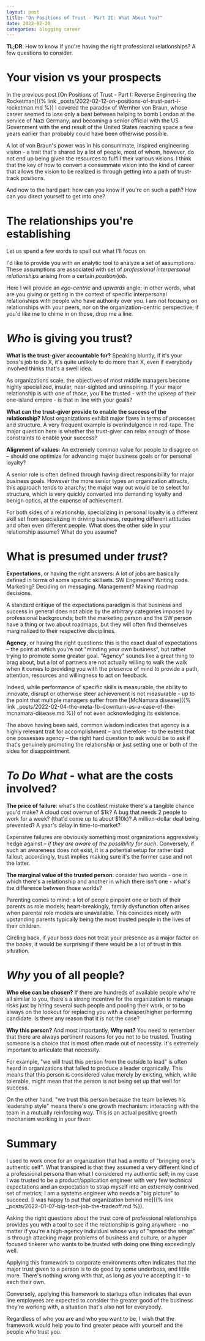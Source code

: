 ```yaml
---
layout: post
title: "On Positions of Trust - Part II: What About You?"
date: 2022-02-20
categories: blogging career
---
```

**TL;DR**: How to know if you're having the right professional relationships? A few questions to consider.

# Your vision vs your prospects

In the previous post [On Positions of Trust - Part I: Reverse Engineering the Rocketman]({% link _posts/2022-02-12-on-positions-of-trust-part-i-rocketman.md %}) I covered the paradox of Wernher von Braun, whose career seemed to lose only a beat between helping to bomb London at the service of Nazi Germany, and becoming a senior official with the US Government with the end result of the United States reaching space a few years earlier than probably could have been otherwise possible.

A lot of von Braun's power was in his consummate, inspired engineering vision - a trait that's shared by a lot of people, most of whom, however, do not end up being given the resources to fulfill their various visions. I think that the key of how to convert a consummate vision into the kind of career that allows the vision to be realized is through getting into a path of trust-track positions.

And now to the hard part: how can you know if you're on such a path? How can you direct yourself to get into one?

# The relationships you're establishing
Let us spend a few words to spell out what I'll focus on.

I'd like to provide you with an analytic tool to analyze a set of assumptions. These assumptions are associated with set of *professional interpersonal relationships* arising from a certain *position/job*.

Here I will provide an *ego-centric* and *upwards* angle; in other words, what are you giving or getting in the context of specific interpersonal relationships with people who have authority over you. I am not focusing on relationships with your peers, nor on the organization-centric perspective; if you'd like me to chime in on those, drop me a line.


# *Who* is giving you trust?

**What is the trust-giver accountable for?** Speaking bluntly, if it's your boss's job to do X, it's quite unlikely to do more than X, even if everybody involved thinks that's a swell idea.

As organizations scale, the objectives of most middle managers become highly specialized, insular, near-sighted and uninspiring. If your major relationship is with one of those, you'll be trusted -  with the upkeep of their one-island empire - is that in line with your goals?

**What can the trust-giver provide to enable the success of the relationship?** Most organizations exhibit major flaws in terms of processes and structure. A very frequent example is overindulgence in red-tape. The major question here is whether the trust-giver can relax enough of those constraints to enable your success?

**Alignment of values**: An extremely common value for people to disagree on – should one optimize for advancing major business goals or for personal loyalty? 

A senior role is often defined through having direct responsibility for major business goals. However the more senior types an organization attracts, this approach tends to anarchy; the major way out would be to select for structure, which is very quickly converted into demanding loyalty and benign optics, at the expense of achievement.

For both sides of a relationship, specializing in personal loyalty is a different skill set from specializing in driving business, requiring different attitudes and often even different people. What does the other side in your relationship assume? What do you assume?

# What is presumed under *trust*?
**Expectations**, or having the right answers: A lot of jobs are basically defined in terms of some specific skillsets. SW Engineers? Writing code. Marketing? Deciding on messaging. Management? Making roadmap decisions.

A standard critique of the expectations paradigm is that business and success in general does not abide by the arbitrary categories imposed by professional backgrounds; both the marketing person and the SW person have a thing or two about roadmaps, but they will often find themselves marginalized to their respective disciplines.

**Agency**, or having the right questions: this is the exact dual of expectations – the point at which you're not "minding your own business", but rather trying to promote some greater goal. "Agency" sounds like a great thing to brag about, but a lot of partners are not actually willing to walk the walk when it comes to providing you with the presence of mind to provide a path, attention, resources and willingness to act on feedback. 

Indeed, while performance of specific skills is measurable, the ability to innovate, disrupt or otherwise steer achievement is not measurable - up to the point that multiple managers suffer from the [McNamara disease]({% link _posts/2022-02-04-the-meta-fb-downturn-as-a-case-of-the-mcnamara-disease.md %}) of not even acknowledging its existence.

The above having been said, common wisdom indicates that agency is a highly relevant trait for accomplishment – and therefore - to the extent that one possesses agency – the right hard question to ask would be to ask if that's genuinely promoting  the relationship or just setting one or both of the sides for disappointment.

# *To Do What* - what are the costs involved?
**The price of failure**: what's the costliest mistake there's a tangible chance you'd make? A cloud cost overrun of $1k? A bug that needs 2 people to work for a week? (that'd come up to about $10k)? A million-dollar deal being prevented? A year's delay in time-to-market?

Expensive failures are obviously something most organizations aggressively hedge against – *if they are aware of the possibility for such*. Conversely, if such an awareness does not exist, it is a potential setup for rather bad fallout; accordingly, trust implies making sure it's the former case and not the latter.

**The marginal value of the trusted person**: consider two worlds - one in which there's a relationship and another in which there isn't one - what's the difference between those worlds?

Parenting comes to mind: a lot of people pinpoint one or both of their parents as role models; heart-breakingly, family dysfunction often arises when parental role models are unavailable. This coincides nicely with upstanding parents typically being the most trusted people in the lives of their children.

Circling back, if your boss does not treat your presence as a major factor on the books, it would be surprising if there would be a lot of trust in this situation.

# *Why* you of all people?

**Who else can be chosen?** If there are hundreds of available people who're all similar to you, there's a strong incentive for the organization to manage risks just by hiring several such people and pooling their work, or to be always on the lookout for replacing you with a cheaper/higher performing candidate. Is there any reason that it is not the case?

**Why this person?** And most importantly, **Why not?** You need to remember that there are always pertinent reasons for you not to be trusted. Trusting someone is a choice that is most often made out of  necessity. It's extremely important to articulate that necessity.

For example, "we will trust this person from the outside to lead" is often heard in organizations that failed to produce a leader organically. This means that this person is considered value merely by existing, which, while tolerable, might mean that the person is not being set up that well for success.

On the other hand, "we trust this person because the team believes his leadership style" means there's one growth mechanism: interacting with the team in a mutually reinforcing way. This is an actual positive growth mechanism working in your favor.

# Summary

I used to work once for an organization that had a motto of "bringing one's authentic self". What transpired is that they assumed a very different kind of a professional persona than what I considered my authentic self; in my case I was trusted to be a product/application engineer with very few technical expectations and an expectation to strap  myself into an extremely contrived set of metrics; I am a systems engineer who needs a "big picture" to succeed. [I was happy to put that organization behind me]({% link _posts/2022-01-07-big-tech-job-the-tradeoff.md %}).

Asking the right questions about the trust core of professional relationships provides you with a tool to see if the relationship is going anywhere - no matter if you're a high-agency individual whose way of "spread the wings" is through attacking major problems of business and culture, or a hyper focused tinkerer who wants to be trusted with doing one thing exceedingly well.

Applying this framework to corporate environments often indicates that the major trust given to a person is to do good by some underboss, and little more. There's nothing wrong with that, as long as you're accepting it - to each their own. 

Conversely, applying this framework to startups often indicates that even line employees are expected to consider the greater good of the business they're working with, a situation that's also not for everybody.

Regardless of who you are and who you want to be, I wish that the framework would help you to find greater peace with yourself and the people who trust you.

